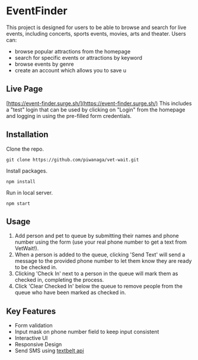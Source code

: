 # EventFinder

This project is designed for users to be able to browse and search for live events, including concerts, sports events, movies, arts and theater. 
Users can:
* browse popular attractions from the homepage
* search for specific events or attractions by keyword
* browse events by genre 
* create an account which allows you to save u

## Live Page
[https://event-finder.surge.sh/](https://event-finder.surge.sh/)
This includes a "test" login that can be used by clicking on "Login" from the homepage and logging in using the pre-filled form credentials. 

## Installation

Clone the repo.

```
git clone https://github.com/piwanaga/vet-wait.git
```

Install packages.

```
npm install
```

Run in local server.

```
npm start
```

## Usage

1. Add person and pet to queue by submitting their names and phone number using the form (use your real phone number to get a text from VetWait!).
2. When a person is added to the queue, clicking 'Send Text' will send a message to the provided phone number to let them know they are ready to be checked in.
3. Clicking 'Check In' next to a person in the queue will mark them as checked in, completing the process.
4. Click 'Clear Checked In' below the queue to remove people from the queue who have been marked as checked in.

## Key Features
- Form validation
- Input mask on phone number field to keep input consistent
- Interactive UI
- Responsive Design
- Send SMS using [textbelt api](https://textbelt.com/)


